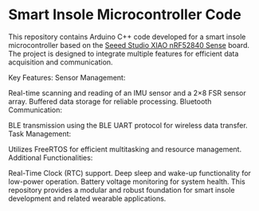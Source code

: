 # Smart Insole Microcontroller Code
This repository contains Arduino C++ code developed for a smart insole microcontroller based on the [Seeed Studio XIAO nRF52840 Sense](https://www.seeedstudio.com/Seeed-XIAO-BLE-Sense-nRF52840-p-5253.html) board. The project is designed to integrate multiple features for efficient data acquisition and communication.

Key Features:
Sensor Management:

Real-time scanning and reading of an IMU sensor and a 2×8 FSR sensor array.
Buffered data storage for reliable processing.
Bluetooth Communication:

BLE transmission using the BLE UART protocol for wireless data transfer.
Task Management:

Utilizes FreeRTOS for efficient multitasking and resource management.
Additional Functionalities:

Real-Time Clock (RTC) support.
Deep sleep and wake-up functionality for low-power operation.
Battery voltage monitoring for system health.
This repository provides a modular and robust foundation for smart insole development and related wearable applications.
